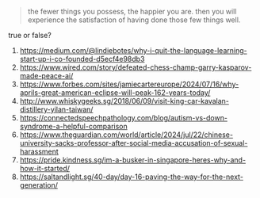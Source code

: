 > the fewer things you possess, the happier you are. then you will
> experience the satisfaction of having done those few things well.

true or false?

1. https://medium.com/@lindiebotes/why-i-quit-the-language-learning-start-up-i-co-founded-d5ecf4e98db3
2. https://www.wired.com/story/defeated-chess-champ-garry-kasparov-made-peace-ai/
3. https://www.forbes.com/sites/jamiecartereurope/2024/07/16/why-aprils-great-american-eclipse-will-peak-162-years-today/
4. http://www.whiskygeeks.sg/2018/06/09/visit-king-car-kavalan-distillery-yilan-taiwan/
5. https://connectedspeechpathology.com/blog/autism-vs-down-syndrome-a-helpful-comparison
6. https://www.theguardian.com/world/article/2024/jul/22/chinese-university-sacks-professor-after-social-media-accusation-of-sexual-harassment
7. https://pride.kindness.sg/im-a-busker-in-singapore-heres-why-and-how-it-started/
8. https://saltandlight.sg/40-day/day-16-paving-the-way-for-the-next-generation/

